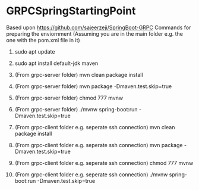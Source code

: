 # GRPCSpringStartingPoint
Based upon https://github.com/sajeerzeji/SpringBoot-GRPC Commands for preparing the enviornment (Assuming you are in the main folder e.g. the one with the pom.xml file in it)

1. sudo apt update

2. sudo apt install default-jdk maven

3. (From grpc-server folder) mvn clean package install

4. (From grpc-server folder) mvn package -Dmaven.test.skip=true

5. (From grpc-server folder) chmod 777 mvnw

6. (From grpc-server folder) ./mvnw spring-boot:run -Dmaven.test.skip=true

7. (From grpc-client folder e.g. seperate ssh connection) mvn clean package install

8. (From grpc-client folder e.g. seperate ssh connection) mvn package -Dmaven.test.skip=true

9. (From grpc-client folder e.g. seperate ssh connection) chmod 777 mvnw

10. (From grpc-client folder e.g. seperate ssh connection) ./mvnw spring-boot:run -Dmaven.test.skip=true
